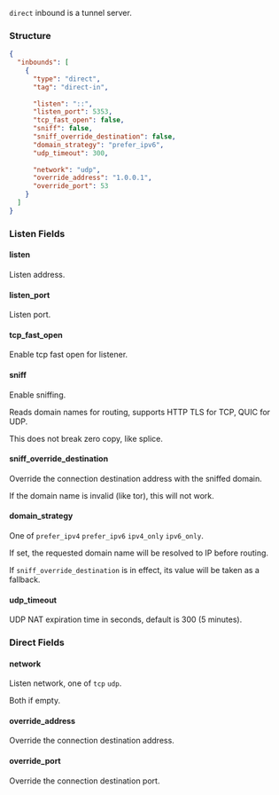 `direct` inbound is a tunnel server.

### Structure

```json
{
  "inbounds": [
    {
      "type": "direct",
      "tag": "direct-in",
      
      "listen": "::",
      "listen_port": 5353,
      "tcp_fast_open": false,
      "sniff": false,
      "sniff_override_destination": false,
      "domain_strategy": "prefer_ipv6",
      "udp_timeout": 300,
      
      "network": "udp",
      "override_address": "1.0.0.1",
      "override_port": 53
    }
  ]
}
```

### Listen Fields

#### listen

Listen address.

#### listen_port

Listen port.

#### tcp_fast_open

Enable tcp fast open for listener.

#### sniff

Enable sniffing.

Reads domain names for routing, supports HTTP TLS for TCP, QUIC for UDP.

This does not break zero copy, like splice.

#### sniff_override_destination

Override the connection destination address with the sniffed domain.

If the domain name is invalid (like tor), this will not work.

#### domain_strategy

One of `prefer_ipv4` `prefer_ipv6` `ipv4_only` `ipv6_only`.

If set, the requested domain name will be resolved to IP before routing.

If `sniff_override_destination` is in effect, its value will be taken as a fallback.

#### udp_timeout

UDP NAT expiration time in seconds, default is 300 (5 minutes).

### Direct Fields

#### network

Listen network, one of `tcp` `udp`.

Both if empty.

#### override_address

Override the connection destination address.

#### override_port

Override the connection destination port.